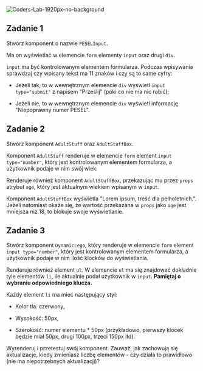 ![Coders-Lab-1920px-no-background](https://user-images.githubusercontent.com/30623667/104709394-2cabee80-571f-11eb-9518-ea6a794e558e.png)


## Zadanie 1

Stwórz komponent o nazwie `PESELInput`.

Ma on wyświetlać w elemencie `form` elementy `input` oraz drugi `div`.

`input` ma być kontrolowanym elementem formularza. Podczas wpisywania sprawdzaj czy wpisany tekst ma 11 znaków i czy są to same cyfry:

- Jeżeli tak, to w wewnętrznym elemencie `div` wyświetl `input type="submit"` z napisem "Prześlij" (póki co nie ma nic robić);

- Jeżeli nie, to w wewnętrznym elemencie `div` wyświetl informację "Niepoprawny numer PESEL".



## Zadanie 2

Stwórz komponent `AdultStuff` oraz `AdultStuffBox`.

Komponent `AdultStuff` renderuje w elemencie `form` element `input type="number"`, który jest kontrolowanym elementem formularza, a użytkownik podaje w nim swój wiek.

Renderuje również komponent `AdultStuffBox`, przekazując mu przez `props` atrybut `age`, który jest aktualnym wiekiem wpisanym w `input`.

Komponent `AdultStuffBox` wyświetla "Lorem ipsum, treść dla pełnoletnich.". Jeżeli natomiast okaże się, że wartość przekazana w `props` jako `age` jest mniejsza niż 18, to blokuje swoje wyświetlanie.



## Zadanie 3

Stwórz komponent `DynamicLego`, który renderuje w elemencie `form` element `input type="number"`, który jest kontrolowanym elementem formularza, a użytkownik podaje w nim ilość klocków do wyświetlania.

Renderuje również element `ul`. W elemencie `ul` ma się znajdować dokładnie tyle elementów `li`, ile aktualnie podał użytkownik w `input`. **Pamiętaj o wybraniu odpowiedniego klucza.**

Każdy element `li` ma mieć następujący styl:

- Kolor tła: czerwony,

- Wysokość: 50px,

- Szerokość: numer elementu * 50px (przykładowo, pierwszy klocek będzie miał 50px, drugi 100px, trzeci 150px itd).

Wyrenderuj i przetestuj swój komponent. Zauważ, jak zachowują się aktualizacje, kiedy zmieniasz liczbę elementów - czy działa to prawidłowo (nie ma niepotrzebnych aktualizacji)?


